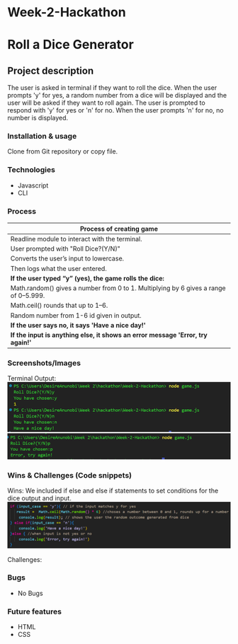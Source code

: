 # Week-2-Hackathon

# Roll a Dice Generator

## Project description

The user is asked in terminal if they want to roll the dice.
When the user prompts 'y' for yes, a random number from a dice will be displayed and the user will be asked if they want to roll again. The user is prompted to respond with 'y' for yes or 'n' for no. 
When the user prompts 'n' for no, no number is displayed.

### Installation & usage
Clone from Git repository or copy file.

### Technologies
- Javascript
- CLI

### Process

| Process of creating game |
| --- |
| Readline module to interact with the terminal. |
| User prompted with "Roll Dice?(Y/N)" |
| Converts the user’s input to lowercase. |
| Then logs what the user entered. |
| **If the user typed “y” (yes), the game rolls the dice:** |
| Math.random() gives a number from 0 to 1. Multiplying by 6 gives a range of 0–5.999. |
| Math.ceil() rounds that up to 1–6. |
| Random number from 1-6 id given in output. |
| **If the user says no, it says 'Have a nice day!'** |
| **If the input is anything else, it shows an error message 'Error, try again!'** |

### Screenshots/Images
Terminal Output:
![Output for Yes and No](./assets/capture1.PNG)
![Output for Yes and No](./assets/Capture2.PNG)
### Wins & Challenges (Code snippets)
Wins: We included if else and else if statements to set conditions for the dice output and input.
![if else /else if statements](./assets/Capture3.PNG)

Challenges:

### Bugs
- No Bugs

### Future features
- HTML
- CSS